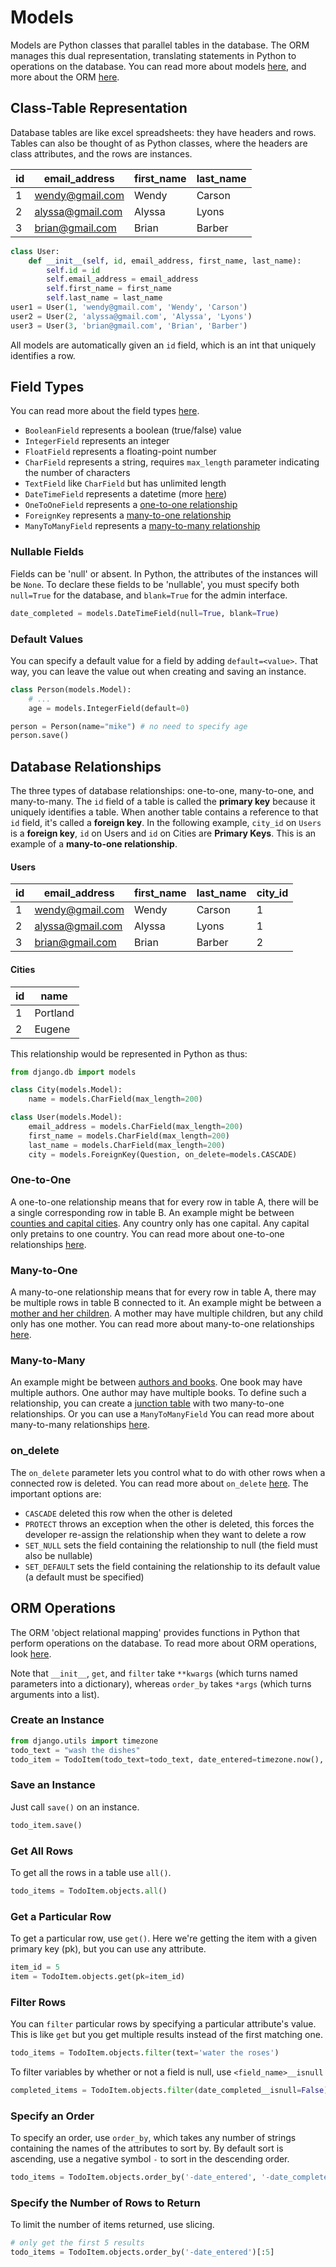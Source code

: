 

# Models

Models are Python classes that parallel tables in the database. The ORM manages this dual representation, translating statements in Python to operations on the database. You can read more about models [here](https://docs.djangoproject.com/en/2.0/topics/db/models/), and more about the ORM [here](https://docs.djangoproject.com/en/2.0/ref/models/querysets/).


## Class-Table Representation

Database tables are like excel spreadsheets: they have headers and rows. Tables can also be thought of as Python classes, where the headers are class attributes, and the rows are instances.

| id | email_address | first_name | last_name |
| --- | --- | --- | --- |
| 1 | wendy@gmail.com | Wendy | Carson |
| 2 | alyssa@gmail.com | Alyssa	 | Lyons |
| 3 | brian@gmail.com | Brian | Barber |

```python
class User:
    def __init__(self, id, email_address, first_name, last_name):
        self.id = id
        self.email_address = email_address
        self.first_name = first_name
        self.last_name = last_name
user1 = User(1, 'wendy@gmail.com', 'Wendy', 'Carson')
user2 = User(2, 'alyssa@gmail.com', 'Alyssa', 'Lyons')
user3 = User(3, 'brian@gmail.com', 'Brian', 'Barber')
```
All models are automatically given an `id` field, which is an int that uniquely identifies a row.


## Field Types

You can read more about the field types [here](https://docs.djangoproject.com/en/2.0/ref/models/fields/).

- `BooleanField` represents a boolean (true/false) value
- `IntegerField` represents an integer
- `FloatField` represents a floating-point number
- `CharField` represents a string, requires `max_length` parameter indicating the number of characters
- `TextField` like `CharField` but has unlimited length
- `DateTimeField` represents a datetime (more [here](https://docs.djangoproject.com/en/2.0/topics/i18n/timezones/))
- `OneToOneField` represents a [one-to-one relationship](https://docs.djangoproject.com/en/2.0/topics/db/examples/one_to_one/)
- `ForeignKey` represents a [many-to-one relationship](https://docs.djangoproject.com/en/2.0/topics/db/examples/many_to_one/)
- `ManyToManyField` represents a [many-to-many relationship](https://docs.djangoproject.com/en/2.0/topics/db/examples/many_to_many/)

### Nullable Fields

Fields can be 'null' or absent. In Python, the attributes of the instances will be `None`. To declare these fields to be 'nullable', you must specify both `null=True` for the database, and `blank=True` for the admin interface.

```Python
date_completed = models.DateTimeField(null=True, blank=True)
```

### Default Values

You can specify a default value for a field by adding `default=<value>`. That way, you can leave the value out when creating and saving an instance.

```python
class Person(models.Model):
    # ...
    age = models.IntegerField(default=0)

person = Person(name="mike") # no need to specify age
person.save()
```


## Database Relationships

The three types of database relationships: one-to-one, many-to-one, and many-to-many. The `id` field of a table is called the **primary key** because it uniquely identifies a table. When another table contains a reference to that `id` field, it's called a **foreign key**. In the following example, `city_id` on `Users` is a **foreign key**, `id` on Users and `id` on Cities are **Primary Keys**. This is an example of a **many-to-one relationship**.

#### Users
| id | email_address | first_name | last_name | city_id |
| --- | --- | --- | --- | --- |
| 1 | wendy@gmail.com | Wendy | Carson | 1 | 
| 2 | alyssa@gmail.com | Alyssa	 | Lyons | 1 |
| 3 | brian@gmail.com | Brian | Barber | 2 |

#### Cities
| id | name |
| --- | --- |
| 1 | Portland |
| 2 | Eugene |

This relationship would be represented in Python as thus:

```python
from django.db import models

class City(models.Model):
    name = models.CharField(max_length=200)

class User(models.Model):
    email_address = models.CharField(max_length=200)
    first_name = models.CharField(max_length=200)
    last_name = models.CharField(max_length=200)
    city = models.ForeignKey(Question, on_delete=models.CASCADE)
```

### One-to-One

A one-to-one relationship means that for every row in table A, there will be a single corresponding row in table B. An example might be between [counties and capital cities](https://upload.wikimedia.org/wikipedia/commons/thumb/f/f7/CPT-Databases-OnetoOne.svg/460px-CPT-Databases-OnetoOne.svg.png). Any country only has one capital. Any capital only pretains to one country. You can read more about one-to-one relationships [here](https://docs.djangoproject.com/en/2.0/topics/db/examples/one_to_one/).

### Many-to-One

A many-to-one relationship means that for every row in table A, there may be multiple rows in table B connected to it. An example might be between a [mother and her children](https://upload.wikimedia.org/wikipedia/commons/thumb/2/26/CPT-Databases-OnetoMany.svg/460px-CPT-Databases-OnetoMany.svg.png). A mother may have multiple children, but any child only has one mother. You can read more about many-to-one relationships [here](https://docs.djangoproject.com/en/2.0/topics/db/examples/many_to_one/).


### Many-to-Many

An example might be between [authors and books](https://upload.wikimedia.org/wikipedia/commons/thumb/c/c4/CPT-Databases-ManytoMany.svg/460px-CPT-Databases-ManytoMany.svg.png). One book may have multiple authors. One author may have multiple books. To define such a relationship, you can create a [junction table](https://upload.wikimedia.org/wikipedia/commons/thumb/0/02/Databases-ManyToManyWJunction.jpg/800px-Databases-ManyToManyWJunction.jpg) with two many-to-one relationships. Or you can use a `ManyToManyField`
You can read more about many-to-many relationships [here](https://docs.djangoproject.com/en/2.0/topics/db/examples/many_to_many/).


### on_delete

The `on_delete` parameter lets you control what to do with other rows when a connected row is deleted. You can read more about `on_delete` [here](https://docs.djangoproject.com/en/2.0/ref/models/fields/#arguments). The important options are:

- `CASCADE` deleted this row when the other is deleted
- `PROTECT` throws an exception when the other is deleted, this forces the developer re-assign the relationship when they want to delete a row
- `SET_NULL` sets the field containing the relationship to null (the field must also be nullable)
- `SET_DEFAULT` sets the field containing the relationship to its default value (a default must be specified)


## ORM Operations

The ORM 'object relational mapping' provides functions in Python that perform operations on the database. To read more about ORM operations, look [here](https://docs.djangoproject.com/en/2.0/topics/db/queries/).

Note that `__init__`, `get`,  and `filter` take `**kwargs` (which turns named parameters into a dictionary), whereas `order_by` takes `*args` (which turns arguments into a list). 


### Create an Instance

```python
from django.utils import timezone
todo_text = "wash the dishes"
todo_item = TodoItem(todo_text=todo_text, date_entered=timezone.now(), date_completed=None)
```

### Save an Instance

Just call `save()` on an instance.

```python
todo_item.save()
```


### Get All Rows

To get all the rows in a table use `all()`.

```python
todo_items = TodoItem.objects.all()
```


### Get a Particular Row

To get a particular row, use `get()`. Here we're getting the item with a given primary key (pk), but you can use any attribute.

```python
item_id = 5
item = TodoItem.objects.get(pk=item_id)
```

### Filter Rows

You can `filter` particular rows by specifying a particular attribute's value. This is like `get` but you get multiple results instead of the first matching one.

```python
todo_items = TodoItem.objects.filter(text='water the roses')
```

To filter variables by whether or not a field is null, use `<field_name>__isnull`
```python
completed_items = TodoItem.objects.filter(date_completed__isnull=False)
```

### Specify an Order

To specify an order, use `order_by`, which takes any number of strings containing the names of the attributes to sort by. By default sort is ascending, use a negative symbol `-` to sort in the descending order.

```python
todo_items = TodoItem.objects.order_by('-date_entered', '-date_completed')
```


### Specify the Number of Rows to Return

To limit the number of items returned, use slicing.

```python
# only get the first 5 results
todo_items = TodoItem.objects.order_by('-date_entered')[:5]
```

